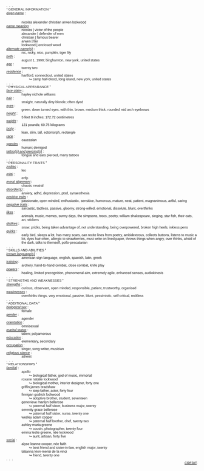 <span style="font-family:arial; font-size:15px; text-align:left"><span style="font-size:8pt"><sub><sup style="font-size:1em">.&nbsp; .&nbsp; .<br />
❛ GENERAL INFORMATION ❜<br />
<i><u>given name</u></i>&nbsp;:</sup></sub></span></span>
<div style="font-size:15px; margin-left:40px; text-align:left"><span style="font-family:arial"><span style="font-size:8pt"><sub><sup style="font-size:1em">nicolas alexander christian arwen lockwood</sup></sub></span></span></div>
<span style="font-family:arial; font-size:15px; text-align:left"><span style="font-size:8pt"><sub><sup style="font-size:1em"><i><u>name meaning</u></i>&nbsp;:</sup></sub></span></span>

<div style="font-size:15px; margin-left:40px; text-align:left"><span style="font-family:arial"><span style="font-size:8pt"><sub><sup style="font-size:1em">nicolas |&nbsp;victor of the people<br />
alexander |&nbsp;defender of men<br />
christian |&nbsp;famous bearer<br />
arwen |&nbsp;fair<br />
lockwood |&nbsp;enclosed wood</sup></sub></span></span></div>
<span style="font-family:arial; font-size:15px; text-align:left"><span style="font-size:8pt"><sub><sup style="font-size:1em"><i><u>alternate name(s)</u></i>&nbsp;:</sup></sub></span></span>

<div style="font-size:15px; margin-left:40px; text-align:left"><span style="font-family:arial"><span style="font-size:8pt"><sub><sup style="font-size:1em">nic, nicky, nico, pumpkin, tiger lily</sup></sub></span></span></div>
<span style="font-family:arial; font-size:15px; text-align:left"><span style="font-size:8pt"><sub><sup style="font-size:1em"><i><u>birth</u></i>&nbsp;:</sup></sub></span></span>

<div style="font-size:15px; margin-left:40px; text-align:left"><span style="font-family:arial"><span style="font-size:8pt"><sub><sup style="font-size:1em">august 1, 1998; binghamton, new york, united states</sup></sub></span></span></div>
<span style="font-family:arial; font-size:15px; text-align:left"><span style="font-size:8pt"><sub><sup style="font-size:1em"><i><u>age</u></i>&nbsp;:</sup></sub></span></span>

<div style="font-size:15px; margin-left:40px; text-align:left"><span style="font-family:arial"><span style="font-size:8pt"><sub><sup style="font-size:1em">twenty two</sup></sub></span></span></div>
<span style="font-family:arial; font-size:15px; text-align:left"><span style="font-size:8pt"><sub><sup style="font-size:1em"><i><u>residence</u></i>&nbsp;:</sup></sub></span></span>

<div style="font-size:15px; margin-left:40px; text-align:left"><span style="font-family:arial"><span style="font-size:8pt"><sub><sup style="font-size:1em">hartford, connecticut, united states</sup></sub></span></span></div>

<div style="font-size:15px; margin-left:40px; text-align:left"><span style="font-family:arial"><span style="font-size:8pt"><sub><sup style="font-size:1em">&nbsp;&nbsp;&nbsp;&nbsp;&nbsp;&nbsp;&nbsp;&nbsp;↪ camp half-blood, long island, new york, united states</sup></sub></span></span></div>
<span style="font-family:arial; font-size:15px; text-align:left"><span style="font-size:8pt"><sub><sup style="font-size:1em">.&nbsp; .&nbsp; .<br />
❛ PHYSICAL APPEARANCE&nbsp;❜<br />
<i><u>face claim</u></i>&nbsp;:</sup></sub></span></span>

<div style="font-size:15px; margin-left:40px; text-align:left"><span style="font-family:arial"><span style="font-size:8pt"><sub><sup style="font-size:1em">hayley nichole williams</sup></sub></span></span></div>
<span style="font-family:arial; font-size:15px; text-align:left"><span style="font-size:8pt"><sub><sup style="font-size:1em"><i><u>hair</u></i>&nbsp;:</sup></sub></span></span>

<div style="font-size:15px; margin-left:40px; text-align:left"><span style="font-family:arial"><span style="font-size:8pt"><sub><sup style="font-size:1em">straight, naturally&nbsp;dirty blonde; often dyed</sup></sub></span></span></div>
<span style="font-family:arial; font-size:15px; text-align:left"><span style="font-size:8pt"><sub><sup style="font-size:1em"><i><u>eyes</u></i>&nbsp;:</sup></sub></span></span>

<div style="font-size:15px; margin-left:40px; text-align:left"><span style="font-family:arial"><span style="font-size:8pt"><sub><sup style="font-size:1em">green, down turned eyes, with thin, brown, medium thick, rounded mid arch eyebrows</sup></sub></span></span></div>
<span style="font-family:arial; font-size:15px; text-align:left"><span style="font-size:8pt"><sub><sup style="font-size:1em"><i><u>height</u></i>&nbsp;:</sup></sub></span></span>

<div style="font-size:15px; margin-left:40px; text-align:left"><span style="font-family:arial"><span style="font-size:8pt"><sub><sup style="font-size:1em">5 feet 8 inches; 172.72 centimetres</sup></sub></span></span></div>
<span style="font-family:arial; font-size:15px; text-align:left"><span style="font-size:8pt"><sub><sup style="font-size:1em"><i><u>weight</u></i>&nbsp;:</sup></sub></span></span>

<div style="font-size:15px; margin-left:40px; text-align:left"><span style="font-family:arial"><span style="font-size:8pt"><sub><sup style="font-size:1em">121&nbsp;pounds; 60.75&nbsp;kilograms</sup></sub></span></span></div>
<span style="font-family:arial; font-size:15px; text-align:left"><span style="font-size:8pt"><sub><sup style="font-size:1em"><i><u>body</u></i>&nbsp;:</sup></sub></span></span>

<div style="font-size:15px; margin-left:40px; text-align:left"><span style="font-family:arial"><span style="font-size:8pt"><sub><sup style="font-size:1em">lean, slim, tall, ectomorph, rectangle</sup></sub></span></span></div>
<span style="font-family:arial; font-size:15px; text-align:left"><span style="font-size:8pt"><sub><sup style="font-size:1em"><i><u>race</u></i>&nbsp;:</sup></sub></span></span>

<div style="font-size:15px; margin-left:40px; text-align:left"><span style="font-family:arial"><span style="font-size:8pt"><sub><sup style="font-size:1em">caucasian</sup></sub></span></span></div>
<span style="font-family:arial; font-size:15px; text-align:left"><span style="font-size:8pt"><sub><sup style="font-size:1em"><i><u>species</u></i>&nbsp;:</sup></sub></span></span>

<div style="font-size:15px; margin-left:40px; text-align:left"><span style="font-family:arial"><span style="font-size:8pt"><sub><sup style="font-size:1em">human; demigod</sup></sub></span></span></div>
<span style="font-family:arial; font-size:15px; text-align:left"><span style="font-size:8pt"><sub><sup style="font-size:1em"><i><u>tattoo(s) and piercing(s)</u></i>&nbsp;:</sup></sub></span></span>

<div style="font-size:15px; margin-left:40px; text-align:left"><span style="font-family:arial"><span style="font-size:8pt"><sub><sup style="font-size:1em">tongue and ears pierced, many tattoos</sup></sub></span></span></div>
<span style="font-family:arial; font-size:15px; text-align:left"><span style="font-size:8pt"><sub><sup style="font-size:1em">.&nbsp; .&nbsp; .<br />
❛ PERSONALITY TRAITS&nbsp;❜<br />
<i><u>zodiac</u></i>&nbsp;:</sup></sub></span></span>

<div style="font-size:15px; margin-left:40px; text-align:left"><span style="font-family:arial"><span style="font-size:8pt"><sub><sup style="font-size:1em">leo</sup></sub></span></span></div>
<span style="font-family:arial; font-size:15px; text-align:left"><span style="font-size:8pt"><sub><sup style="font-size:1em"><i><u>mbti</u></i>&nbsp;:</sup></sub></span></span>

<div style="font-size:15px; margin-left:40px; text-align:left"><span style="font-family:arial"><span style="font-size:8pt"><sub><sup style="font-size:1em">enfp</sup></sub></span></span></div>
<span style="font-family:arial; font-size:15px; text-align:left"><span style="font-size:8pt"><sub><sup style="font-size:1em"><i><u>moral alignment</u></i>&nbsp;:</sup></sub></span></span>

<div style="font-size:15px; margin-left:40px; text-align:left"><span style="font-family:arial"><span style="font-size:8pt"><sub><sup style="font-size:1em">chaotic neutral</sup></sub></span></span></div>
<span style="font-family:arial; font-size:15px; text-align:left"><span style="font-size:8pt"><sub><sup style="font-size:1em"><i><u>disorder(s)</u></i>&nbsp;:</sup></sub></span></span>

<div style="font-size:15px; margin-left:40px; text-align:left"><span style="font-family:arial"><span style="font-size:8pt"><sub><sup style="font-size:1em">anxiety, adhd, depression, ptsd, synaesthesia</sup></sub></span></span></div>
<span style="font-family:arial; font-size:15px; text-align:left"><span style="font-size:8pt"><sub><sup style="font-size:1em"><i><u>positive traits</u></i>&nbsp;:</sup></sub></span></span>

<div style="font-size:15px; margin-left:40px; text-align:left"><span style="font-family:arial"><span style="font-size:8pt"><sub><sup style="font-size:1em">passionate, open minded, enthusiastic, sensitive, humorous, mature, neat, patient, magnanimous, artful, caring</sup></sub></span></span></div>
<span style="font-family:arial; font-size:15px; text-align:left"><span style="font-size:8pt"><sub><sup style="font-size:1em"><i><u>negative traits</u></i>&nbsp;:</sup></sub></span></span>

<div style="font-size:15px; margin-left:40px; text-align:left"><span style="font-family:arial"><span style="font-size:8pt"><sub><sup style="font-size:1em">sarcastic, tactless, passive, gloomy, strong-willed, emotional, dissolute, blunt, overthinks</sup></sub></span></span></div>
<span style="font-family:arial; font-size:15px; text-align:left"><span style="font-size:8pt"><sub><sup style="font-size:1em"><i><u>likes</u></i>&nbsp;:</sup></sub></span></span>

<div style="font-size:15px; margin-left:40px; text-align:left"><span style="font-family:arial"><span style="font-size:8pt"><sub><sup style="font-size:1em">animals, music, memes, sunny days, the simpsons, trees, poetry, william shakespeare, singing, star fish, their cats, art, stickers</sup></sub></span></span></div>
<span style="font-family:arial; font-size:15px; text-align:left"><span style="font-size:8pt"><sub><sup style="font-size:1em"><i><u>dislikes</u></i>&nbsp;:</sup></sub></span></span>

<div style="font-size:15px; margin-left:40px; text-align:left"><span style="font-family:arial"><span style="font-size:8pt"><sub><sup style="font-size:1em">snow. pricks, being taken advantage of, not understanding, being overpowered, broken high heels, inkless pens</sup></sub></span></span></div>
<span style="font-family:arial; font-size:15px; text-align:left"><span style="font-size:8pt"><sub><sup style="font-size:1em"><i><u>quirks</u></i>&nbsp;:</sup></sub></span></span>

<div style="font-size:15px; margin-left:40px; text-align:left"><span style="font-family:arial"><span style="font-size:8pt"><sub><sup style="font-size:1em">early bird, sleeps a lot, has many scars, can recite lines from poetry, ambidextrous, collects buttons, listens to music a lot, dyes hair often, allergic to strawberries, must write on lined paper, throws things when angry, over thinks, afraid of the dark, talks to themself, pollo-pescatarian</sup></sub></span></span></div>
<span style="font-family:arial; font-size:15px; text-align:left"><span style="font-size:8pt"><sub><sup style="font-size:1em">.&nbsp; .&nbsp; .<br />
❛ SKILLS AND ABILITIES ❜<br />
<i><u>known language(s)</u></i>&nbsp;:</sup></sub></span></span>

<div style="font-size:15px; margin-left:40px; text-align:left"><span style="font-family:arial"><span style="font-size:8pt"><sub><sup style="font-size:1em">american sign language, english, spanish, latin, greek</sup></sub></span></span></div>
<span style="font-family:arial; font-size:15px; text-align:left"><span style="font-size:8pt"><sub><sup style="font-size:1em"><i><u>training</u></i>&nbsp;:</sup></sub></span></span>

<div style="font-size:15px; margin-left:40px; text-align:left"><span style="font-family:arial"><span style="font-size:8pt"><sub><sup style="font-size:1em">archery, hand-to-hand combat, close combat, knife play</sup></sub></span></span></div>
<span style="font-family:arial; font-size:15px; text-align:left"><span style="font-size:8pt"><sub><sup style="font-size:1em"><i><u>powers</u></i>&nbsp;:</sup></sub></span></span>

<div style="font-size:15px; margin-left:40px; text-align:left"><span style="font-family:arial"><span style="font-size:8pt"><sub><sup style="font-size:1em">healing, limited precognition, phenomenal aim, extremely agile, enhanced senses, audiokinesis</sup></sub></span></span></div>
<span style="font-family:arial; font-size:15px; text-align:left"><span style="font-size:8pt"><sub><sup style="font-size:1em">.&nbsp; .&nbsp; .<br />
❛ STRENGTHS AND WEAKNESSES ❜<br />
<i><u>strengths</u></i>&nbsp;:</sup></sub></span></span>

<div style="font-size:15px; margin-left:40px; text-align:left"><span style="font-family:arial"><span style="font-size:8pt"><sub><sup style="font-size:1em">curious, observant, open minded, responsible, patient, trustworthy, organised</sup></sub></span></span></div>
<span style="font-family:arial; font-size:15px; text-align:left"><span style="font-size:8pt"><sub><sup style="font-size:1em"><i><u>weaknesses</u></i>&nbsp;:</sup></sub></span></span>

<div style="font-size:15px; margin-left:40px; text-align:left"><span style="font-family:arial"><span style="font-size:8pt"><sub><sup style="font-size:1em">overthinks things, very emotional, passive, blunt, pessimistic, self-critical, reckless</sup></sub></span></span></div>
<span style="font-family:arial; font-size:15px; text-align:left"><span style="font-size:8pt"><sub><sup style="font-size:1em">.&nbsp; .&nbsp; .<br />
❛ ADDITIONAL DATA ❜<br />
<i><u>biological sex</u></i>&nbsp;:</sup></sub></span></span>

<div style="font-size:15px; margin-left:40px; text-align:left"><span style="font-family:arial"><span style="font-size:8pt"><sub><sup style="font-size:1em">female</sup></sub></span></span></div>
<span style="font-family:arial; font-size:15px; text-align:left"><span style="font-size:8pt"><sub><sup style="font-size:1em"><i><u>gender</u></i>&nbsp;:</sup></sub></span></span>

<div style="font-size:15px; margin-left:40px; text-align:left"><span style="font-family:arial"><span style="font-size:8pt"><sub><sup style="font-size:1em">agender</sup></sub></span></span></div>
<span style="font-family:arial; font-size:15px; text-align:left"><span style="font-size:8pt"><sub><sup style="font-size:1em"><i><u>orientation</u></i>&nbsp;:</sup></sub></span></span>

<div style="font-size:15px; margin-left:40px; text-align:left"><span style="font-family:arial"><span style="font-size:8pt"><sub><sup style="font-size:1em">omnisexual</sup></sub></span></span></div>
<span style="font-family:arial; font-size:15px; text-align:left"><span style="font-size:8pt"><sub><sup style="font-size:1em"><i><u>marital status</u></i>&nbsp;:</sup></sub></span></span>

<div style="font-size:15px; margin-left:40px; text-align:left"><span style="font-family:arial"><span style="font-size:8pt"><sub><sup style="font-size:1em">taken; polyamorous</sup></sub></span></span></div>
<span style="font-family:arial; font-size:15px; text-align:left"><span style="font-size:8pt"><sub><sup style="font-size:1em"><i><u>education</u></i>&nbsp;:</sup></sub></span></span>

<div style="font-size:15px; margin-left:40px; text-align:left"><span style="font-family:arial"><span style="font-size:8pt"><sub><sup style="font-size:1em">elementary, secondary</sup></sub></span></span></div>
<span style="font-family:arial; font-size:15px; text-align:left"><span style="font-size:8pt"><sub><sup style="font-size:1em"><i><u>occupation</u></i>&nbsp;:</sup></sub></span></span>

<div style="font-size:15px; margin-left:40px; text-align:left"><span style="font-family:arial"><span style="font-size:8pt"><sub><sup style="font-size:1em">singer, song writer, musician</sup></sub></span></span></div>
<span style="font-family:arial; font-size:15px; text-align:left"><span style="font-size:8pt"><sub><sup style="font-size:1em"><i><u>religious stance</u></i>&nbsp;:</sup></sub></span></span>

<div style="font-size:15px; margin-left:40px; text-align:left"><span style="font-family:arial"><span style="font-size:8pt"><sub><sup style="font-size:1em">atheist</sup></sub></span></span></div>
<span style="font-family:arial; font-size:15px; text-align:left"><span style="font-size:8pt"><sub><sup style="font-size:1em">.&nbsp; .&nbsp; .<br />
❛ RELATIONSHIPS ❜<br />
<i><u>familial</u></i>&nbsp;:</sup></sub></span></span>

<div style="font-size:15px; margin-left:40px; text-align:left"><span style="font-family:arial"><span style="font-size:8pt"><sub><sup style="font-size:1em">apollo</sup></sub></span></span></div>

<div style="font-size:15px; margin-left:40px; text-align:left"><span style="font-family:arial"><span style="font-size:8pt"><sub><sup style="font-size:1em">&nbsp;&nbsp;&nbsp;&nbsp;&nbsp;&nbsp;&nbsp;&nbsp;↪ biological father, god of music, immortal</sup></sub></span></span></div>

<div style="font-size:15px; margin-left:40px; text-align:left"><span style="font-family:arial"><span style="font-size:8pt"><sub><sup style="font-size:1em">roxane natalie lockwood</sup></sub></span></span></div>

<div style="font-size:15px; margin-left:40px; text-align:left"><span style="font-family:arial"><span style="font-size:8pt"><sub><sup style="font-size:1em">&nbsp;&nbsp;&nbsp;&nbsp;&nbsp;&nbsp;&nbsp;&nbsp;↪ biological mother, interior designer, forty one</sup></sub></span></span></div>

<div style="font-size:15px; margin-left:40px; text-align:left"><span style="font-family:arial"><span style="font-size:8pt"><sub><sup style="font-size:1em">griffin james bradshaw</sup></sub></span></span></div>

<div style="font-size:15px; margin-left:40px; text-align:left"><span style="font-family:arial"><span style="font-size:8pt"><sub><sup style="font-size:1em">&nbsp;&nbsp;&nbsp;&nbsp;&nbsp;&nbsp;&nbsp;&nbsp;↪ step-father, actor, forty four</sup></sub></span></span></div>

<div style="font-size:15px; margin-left:40px; text-align:left"><span style="font-family:arial"><span style="font-size:8pt"><sub><sup style="font-size:1em">finnigan godrick lockwood</sup></sub></span></span></div>

<div style="font-size:15px; margin-left:40px; text-align:left"><span style="font-family:arial"><span style="font-size:8pt"><sub><sup style="font-size:1em">&nbsp;&nbsp;&nbsp;&nbsp;&nbsp;&nbsp;&nbsp;&nbsp;↪ adoptive brother, student, seventeen</sup></sub></span></span></div>

<div style="font-size:15px; margin-left:40px; text-align:left"><span style="font-family:arial"><span style="font-size:8pt"><sub><sup style="font-size:1em">genevieve marilyn bellerose</sup></sub></span></span></div>

<div style="font-size:15px; margin-left:40px; text-align:left"><span style="font-family:arial"><span style="font-size:8pt"><sub><sup style="font-size:1em">&nbsp;&nbsp;&nbsp;&nbsp;&nbsp;&nbsp;&nbsp;&nbsp;↪ paternal half sister, business major, twenty</sup></sub></span></span></div>

<div style="font-size:15px; margin-left:40px; text-align:left"><span style="font-family:arial"><span style="font-size:8pt"><sub><sup style="font-size:1em">serenity grace bellerose</sup></sub></span></span></div>

<div style="font-size:15px; margin-left:40px; text-align:left"><span style="font-family:arial"><span style="font-size:8pt"><sub><sup style="font-size:1em">&nbsp;&nbsp;&nbsp;&nbsp;&nbsp;&nbsp;&nbsp;&nbsp;↪ paternal half sister, nurse, twenty one</sup></sub></span></span></div>

<div style="font-size:15px; margin-left:40px; text-align:left"><span style="font-family:arial"><span style="font-size:8pt"><sub><sup style="font-size:1em">wesley adam cooper</sup></sub></span></span></div>

<div style="font-size:15px; margin-left:40px; text-align:left"><span style="font-family:arial"><span style="font-size:8pt"><sub><sup style="font-size:1em">&nbsp;&nbsp;&nbsp;&nbsp;&nbsp;&nbsp;&nbsp;&nbsp;↪ paternal half brother, chef, twenty two</sup></sub></span></span></div>

<div style="font-size:15px; margin-left:40px; text-align:left"><span style="font-family:arial"><span style="font-size:8pt"><sub><sup style="font-size:1em">ashley maria greene</sup></sub></span></span></div>

<div style="font-size:15px; margin-left:40px; text-align:left"><span style="font-family:arial"><span style="font-size:8pt"><sub><sup style="font-size:1em">&nbsp;&nbsp;&nbsp;&nbsp;&nbsp;&nbsp;&nbsp;&nbsp;↪ cousin, photographer, twenty four</sup></sub></span></span></div>

<div style="font-size:15px; margin-left:40px; text-align:left"><span style="font-family:arial"><span style="font-size:8pt"><sub><sup style="font-size:1em">emma leslie greene, n&eacute;e lockwood</sup></sub></span></span></div>

<div style="font-size:15px; margin-left:40px; text-align:left"><span style="font-family:arial"><span style="font-size:8pt"><sub><sup style="font-size:1em">&nbsp;&nbsp;&nbsp;&nbsp;&nbsp;&nbsp;&nbsp;&nbsp;↪ aunt, artisan, forty five</sup></sub></span></span></div>
<span style="font-family:arial; font-size:15px; text-align:left"><span style="font-size:8pt"><sub><sup style="font-size:1em"><i><u>social</u></i>&nbsp;:</sup></sub></span></span>

<div style="font-size:15px; margin-left:40px; text-align:left"><span style="font-family:arial"><span style="font-size:8pt"><sub><sup style="font-size:1em">alyse leanne cooper, n&eacute;e faith</sup></sub></span></span></div>

<div style="font-size:15px; margin-left:40px; text-align:left"><span style="font-family:arial"><span style="font-size:8pt"><sub><sup style="font-size:1em">&nbsp;&nbsp;&nbsp;&nbsp;&nbsp;&nbsp;&nbsp;&nbsp;↪ best friend and sister-in-law, english major, twenty</sup></sub></span></span></div>

<div style="font-size:15px; margin-left:40px; text-align:left"><span style="font-family:arial"><span style="font-size:8pt"><sub><sup style="font-size:1em">tatianna l&eacute;on-merisi de la vinci</sup></sub></span></span></div>

<div style="font-size:15px; margin-left:40px; text-align:left"><span style="font-family:arial"><span style="font-size:8pt"><sub><sup style="font-size:1em">&nbsp;&nbsp;&nbsp;&nbsp;&nbsp;&nbsp;&nbsp;&nbsp;↪ friend, twenty one</sup></sub></span></span></div>

<div style="font-size:15px; text-align:left"><span style="font-family:arial"><span style="font-size:8pt"><sub><sup style="font-size:1em">.&nbsp; .&nbsp; .</sup></sub></span></span></div>

<div style="font-size:15px; text-align:right"><span style="font-family:arial"><span style="font-size:8pt"><sub><sup style="font-size:1em"><a href="https://www.quotev.com/kleenexbox">CREDIT</a>.</sup></sub></span></span></div>
